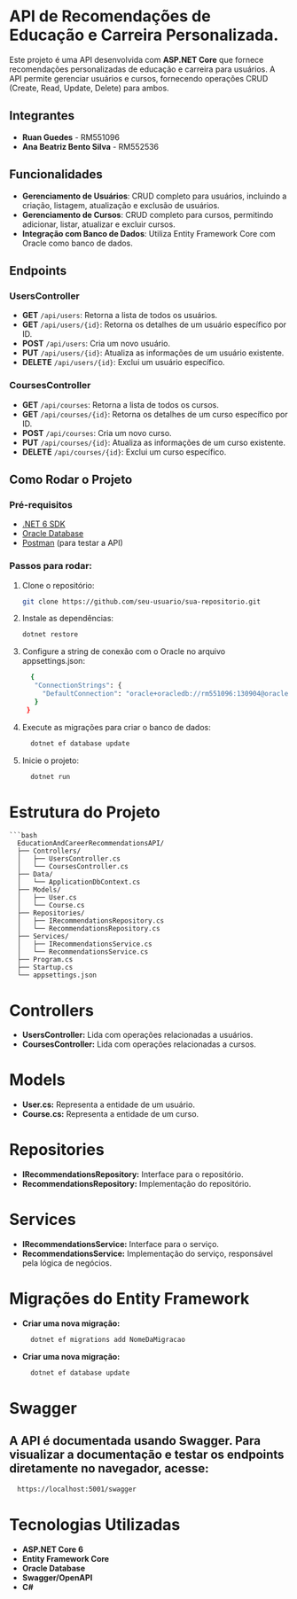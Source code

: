 # API de Recomendações de Educação e Carreira Personalizada.

Este projeto é uma API desenvolvida com **ASP.NET Core** que fornece recomendações personalizadas de educação e carreira para usuários. A API permite gerenciar usuários e cursos, fornecendo operações CRUD (Create, Read, Update, Delete) para ambos.

## Integrantes
- **Ruan Guedes** - RM551096
- **Ana Beatriz Bento Silva** - RM552536

## Funcionalidades

- **Gerenciamento de Usuários**: CRUD completo para usuários, incluindo a criação, listagem, atualização e exclusão de usuários.
- **Gerenciamento de Cursos**: CRUD completo para cursos, permitindo adicionar, listar, atualizar e excluir cursos.
- **Integração com Banco de Dados**: Utiliza Entity Framework Core com Oracle como banco de dados.

## Endpoints

### UsersController

- **GET** `/api/users`: Retorna a lista de todos os usuários.
- **GET** `/api/users/{id}`: Retorna os detalhes de um usuário específico por ID.
- **POST** `/api/users`: Cria um novo usuário.
- **PUT** `/api/users/{id}`: Atualiza as informações de um usuário existente.
- **DELETE** `/api/users/{id}`: Exclui um usuário específico.

### CoursesController

- **GET** `/api/courses`: Retorna a lista de todos os cursos.
- **GET** `/api/courses/{id}`: Retorna os detalhes de um curso específico por ID.
- **POST** `/api/courses`: Cria um novo curso.
- **PUT** `/api/courses/{id}`: Atualiza as informações de um curso existente.
- **DELETE** `/api/courses/{id}`: Exclui um curso específico.

## Como Rodar o Projeto

### Pré-requisitos

- [.NET 6 SDK](https://dotnet.microsoft.com/download/dotnet/6.0)
- [Oracle Database](https://www.oracle.com/database/)
- [Postman](https://www.postman.com/) (para testar a API)

### Passos para rodar:

1. Clone o repositório:
   ```bash
   git clone https://github.com/seu-usuario/sua-repositorio.git


2. Instale as dependências:
   ```bash
   dotnet restore

3. Configure a string de conexão com o Oracle no arquivo appsettings.json:
   ```bash
     {
      "ConnectionStrings": {
        "DefaultConnection": "oracle+oracledb://rm551096:130904@oracle.fiap.com.br:1521/ORCL"
      }
    }

4. Execute as migrações para criar o banco de dados:
   ```bash
     dotnet ef database update

5. Inicie o projeto:
   ```bash
     dotnet run

# Estrutura do Projeto
    ```bash
      EducationAndCareerRecommendationsAPI/
      ├── Controllers/
      │   ├── UsersController.cs
      │   └── CoursesController.cs
      ├── Data/
      │   └── ApplicationDbContext.cs
      ├── Models/
      │   ├── User.cs
      │   └── Course.cs
      ├── Repositories/
      │   ├── IRecommendationsRepository.cs
      │   └── RecommendationsRepository.cs
      ├── Services/
      │   ├── IRecommendationsService.cs
      │   └── RecommendationsService.cs
      ├── Program.cs
      ├── Startup.cs
      └── appsettings.json

# Controllers
- **UsersController:** Lida com operações relacionadas a usuários.
- **CoursesController:** Lida com operações relacionadas a cursos.
  
# Models
- **User.cs:** Representa a entidade de um usuário.
- **Course.cs:** Representa a entidade de um curso.
  
# Repositories
- **IRecommendationsRepository:** Interface para o repositório.
- **RecommendationsRepository:** Implementação do repositório.
  
# Services
- **IRecommendationsService:** Interface para o serviço.
- **RecommendationsService:** Implementação do serviço, responsável pela lógica de negócios.

# Migrações do Entity Framework
 - **Criar uma nova migração:**
     ```bash
       dotnet ef migrations add NomeDaMigracao

 - **Criar uma nova migração:**
     ```bash
       dotnet ef database update

# Swagger
## A API é documentada usando Swagger. Para visualizar a documentação e testar os endpoints diretamente no navegador, acesse:     
```bash
  https://localhost:5001/swagger
````

# Tecnologias Utilizadas
- **ASP.NET Core 6**
- **Entity Framework Core**
- **Oracle Database**
- **Swagger/OpenAPI**
- **C#**


